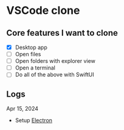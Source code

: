 # VSCode clone

## Core features I want to clone
- [x] Desktop app
- [ ] Open files
- [ ] Open folders with explorer view
- [ ] Open a terminal
- [ ] Do all of the above with SwiftUI

## Logs

Apr 15, 2024
- Setup [Electron](https://www.electronjs.org/)